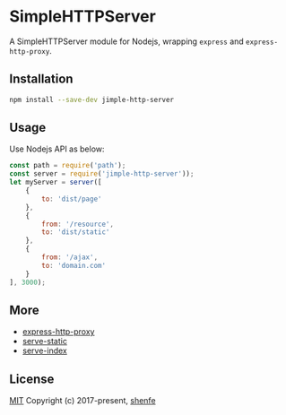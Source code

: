 # SimpleHTTPServer
A SimpleHTTPServer module for Nodejs, wrapping `express` and `express-http-proxy`.

## Installation
```sh
npm install --save-dev jimple-http-server
```

## Usage
Use Nodejs API as below:
```js
const path = require('path');
const server = require('jimple-http-server'));
let myServer = server([
    {
        to: 'dist/page'
    },
    {
        from: '/resource',
        to: 'dist/static'
    },
    {
        from: '/ajax',
        to: 'domain.com'
    }
], 3000);
```

## More
* [express-http-proxy](https://github.com/villadora/express-http-proxy)
* [serve-static](https://github.com/expressjs/serve-static)
* [serve-index](https://github.com/expressjs/serve-index)

## License
[MIT](http://opensource.org/licenses/MIT)
Copyright (c) 2017-present, [shenfe](https://github.com/shenfe)
